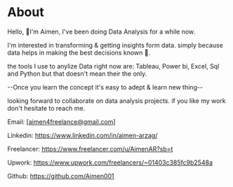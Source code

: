 # About
Hello, 👋I'm Aimen, I've been doing Data Analysis for a while now.

I'm interested in transforming & getting insights form data. simply because data helps in making the best decisions known 💯.

the tools I use to anylize Data right now are: Tableau, Power bi, Excel, Sql and Python but that doesn't mean their the only.

--Once you learn the concept it's easy to adept & learn new thing--

looking forward to collaborate on data analysis projects. if you like my work don't hesitate to reach me.

Email: [aimen4freelance@gmail.com]

Linkedin: https://www.linkedin.com/in/aimen-arzag/

Freelancer: https://www.freelancer.com/u/AimenAR?sb=t

Upwork: https://www.upwork.com/freelancers/~01403c385fc9b2548a

Github: https://github.com/Aimen001
